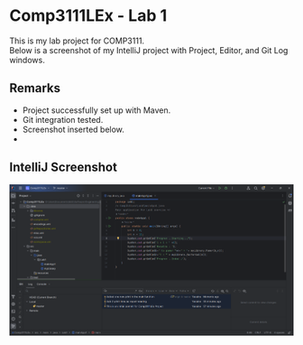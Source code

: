# Comp3111LEx - Lab 1

This is my lab project for COMP3111.  
Below is a screenshot of my IntelliJ project with Project, Editor, and Git Log windows.

## Remarks
- Project successfully set up with Maven.
- Git integration tested.
- Screenshot inserted below.
- 
## IntelliJ Screenshot

![Project Screenshot](../../../screenshot.png)
